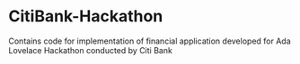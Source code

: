 # CitiBank-Hackathon
Contains code for implementation of financial application developed for Ada Lovelace Hackathon conducted by Citi Bank

